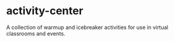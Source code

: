 # activity-center
A collection of warmup and icebreaker activities for use in virtual classrooms and events.
